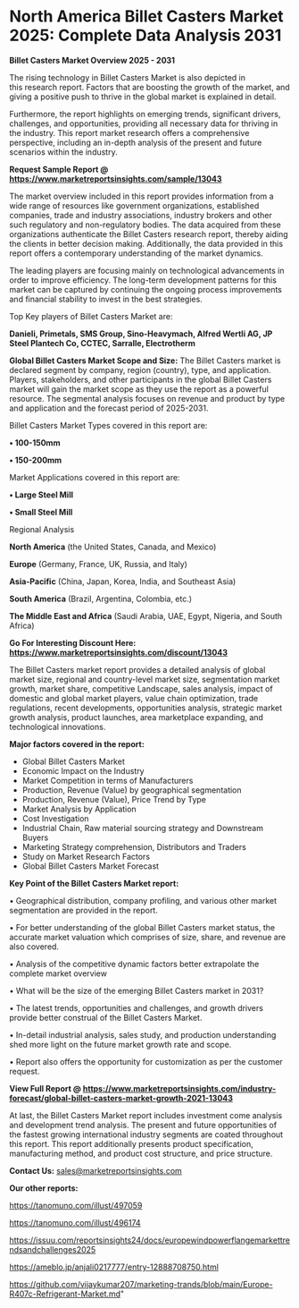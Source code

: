 # North America Billet Casters Market 2025: Complete Data Analysis 2031

<Strong> Billet Casters Market Overview 2025 - 2031</strong>

The rising technology in Billet Casters Market is also depicted in this research report. Factors that are boosting the growth of the market, and giving a positive push to thrive in the global market is explained in detail.

Furthermore, the report highlights on emerging trends, significant drivers, challenges, and opportunities, providing all necessary data for thriving in the industry. This report market research offers a comprehensive perspective, including an in-depth analysis of the present and future scenarios within the industry.

<strong>Request Sample Report @ <a href=https://www.marketreportsinsights.com/sample/13043>https://www.marketreportsinsights.com/sample/13043</a></strong>

The market overview included in this report provides information from a wide range of resources like government organizations, established companies, trade and industry associations, industry brokers and other such regulatory and non-regulatory bodies. The data acquired from these organizations authenticate the Billet Casters research report, thereby aiding the clients in better decision making. Additionally, the data provided in this report offers a contemporary understanding of the market dynamics.

The leading players are focusing mainly on technological advancements in order to improve efficiency. The long-term development patterns for this market can be captured by continuing the ongoing process improvements and financial stability to invest in the best strategies.

Top Key players of Billet Casters Market are:

<strong>Danieli, Primetals, SMS Group, Sino-Heavymach, Alfred Wertli AG, JP Steel Plantech Co, CCTEC, Sarralle, Electrotherm</strong>

<strong><b>Global Billet Casters Market Scope and Size:</b></strong>
The Billet Casters market is declared segment by company, region (country), type, and application. Players, stakeholders, and other participants in the global Billet Casters market will gain the market scope as they use the report as a powerful resource. The segmental analysis focuses on revenue and product by type and application and the forecast period of 2025-2031.

Billet Casters Market Types covered in this report are:

<strong>• 100-150mm

• 150-200mm</strong>

Market Applications covered in this report are:

<strong>• Large Steel Mill

• Small Steel Mill</strong> 

Regional Analysis

<strong>North America</strong> (the United States, Canada, and Mexico)

<strong>Europe</strong> (Germany, France, UK, Russia, and Italy)

<strong>Asia-Pacific</strong> (China, Japan, Korea, India, and Southeast Asia)

<strong>South America</strong> (Brazil, Argentina, Colombia, etc.)

<strong>The Middle East and Africa</strong> (Saudi Arabia, UAE, Egypt, Nigeria, and South Africa)

<strong>Go For Interesting Discount Here: <a href=https://www.marketreportsinsights.com/discount/13043>https://www.marketreportsinsights.com/discount/13043</a></strong>

The Billet Casters market report provides a detailed analysis of global market size, regional and country-level market size, segmentation market growth, market share, competitive Landscape, sales analysis, impact of domestic and global market players, value chain optimization, trade regulations, recent developments, opportunities analysis, strategic market growth analysis, product launches, area marketplace expanding, and technological innovations.

<strong><b>Major factors covered in the report:</b></strong>
<ul>
  <li>Global Billet Casters Market </li>
  <li>Economic Impact on the Industry</li>
  <li>Market Competition in terms of Manufacturers</li>
  <li>Production, Revenue (Value) by geographical segmentation</li>
  <li>Production, Revenue (Value), Price Trend by Type</li>
  <li>Market Analysis by Application</li>
  <li>Cost Investigation</li>
  <li>Industrial Chain, Raw material sourcing strategy and Downstream Buyers</li>
  <li>Marketing Strategy comprehension, Distributors and Traders</li>
  <li>Study on Market Research Factors</li>
  <li>Global Billet Casters Market Forecast</li>
</ul>

<strong><b>Key Point of the Billet Casters Market report:</b></strong>

• Geographical distribution, company profiling, and various other market segmentation are provided in the report.

• For better understanding of the global Billet Casters market status, the accurate market valuation which comprises of size, share, and revenue are also covered.

• Analysis of the competitive dynamic factors better extrapolate the complete market overview

• What will be the size of the emerging Billet Casters market in 2031?

• The latest trends, opportunities and challenges, and growth drivers provide better construal of the Billet Casters Market.

• In-detail industrial analysis, sales study, and production understanding shed more light on the future market growth rate and scope.

• Report also offers the opportunity for customization as per the customer request.

<strong><b>View Full Report @ <a href=https://www.marketreportsinsights.com/industry-forecast/global-billet-casters-market-growth-2021-13043>https://www.marketreportsinsights.com/industry-forecast/global-billet-casters-market-growth-2021-13043</a></b></strong>


At last, the Billet Casters Market report includes investment come analysis and development trend analysis. The present and future opportunities of the fastest growing international industry segments are coated throughout this report. This report additionally presents product specification, manufacturing method, and product cost structure, and price structure.

<strong>Contact Us:</strong>
sales@marketreportsinsights.com

<strong>Our other reports:</strong>

<a href=https://tanomuno.com/illust/497059>https://tanomuno.com/illust/497059</a>

<a href=https://tanomuno.com/illust/496174>https://tanomuno.com/illust/496174</a>

<a href=https://issuu.com/reportsinsights24/docs/europewindpowerflangemarkettrendsandchallenges2025>https://issuu.com/reportsinsights24/docs/europewindpowerflangemarkettrendsandchallenges2025</a>

<a href=https://ameblo.jp/anjali0217777/entry-12888708750.html>https://ameblo.jp/anjali0217777/entry-12888708750.html</a>

<a href=https://github.com/vijaykumar207/marketing-trands/blob/main/Europe-R407c-Refrigerant-Market.md>https://github.com/vijaykumar207/marketing-trands/blob/main/Europe-R407c-Refrigerant-Market.md</a>"
